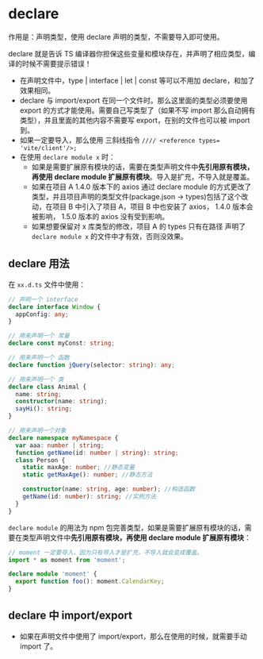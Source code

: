 # declare

作用是：声明类型，使用 declare 声明的类型，不需要导入即可使用。

declare 就是告诉 TS 编译器你担保这些变量和模块存在，并声明了相应类型，编译的时候不需要提示错误！

- 在声明文件中，type | interface | let | const 等可以不用加 declare，和加了效果相同。
- declare 与 import/export 在同一个文件时。那么这里面的类型必须要使用 export 的方式才能使用。需要自己写类型了（如果不写 import 那么自动拥有类型），并且里面的其他内容不需要写 export，在别的文件也可以被 import 到。
- 如果一定要导入，那么使用 三斜线指令 `//// <reference types= 'vite/client'/>;`
- 在使用 `declare module x` 时：
  - 如果是需要扩展原有模块的话，需要在类型声明文件中**先引用原有模块，再使用 declare module 扩展原有模块**。导入是扩充，不导入就是覆盖。
  - 如果在项目 A 1.4.0 版本下的 axios 通过 declare module 的方式更改了类型，并且项目声明的类型文件(package.json -> types)包括了这个改动，在项目 B 中引入了项目 A，项目 B 中也安装了 axios， 1.4.0 版本会被影响， 1.5.0 版本的 axios 没有受到影响。
  - 如果想要保留对 x 库类型的修改，项目 A 的 types 只有在路径 声明了 `declare module x` 的文件中才有效，否则没效果。

## declare 用法

在 `xx.d.ts` 文件中使用：

```typescript
// 声明一个 interface
declare interface Window {
  appConfig: any;
}

// 用来声明一个 常量
declare const myConst: string;

// 用来声明一个 函数
declare function jQuery(selector: string): any;

// 用来声明一个 类
declare class Animal {
  name: string;
  constructor(name: string);
  sayHi(): string;
}

// 用来声明一个对象
declare namespace myNamespace {
  var aaa: number | string;
  function getName(id: number | string): string;
  class Person {
    static maxAge: number; //静态变量
    static getMaxAge(): number; //静态方法

    constructor(name: string, age: number); //构造函数
    getName(id: number): string; //实例方法
  }
}
```

`declare module` 的用法为 npm 包完善类型，如果是需要扩展原有模块的话，需要在类型声明文件中**先引用原有模块，再使用 declare module 扩展原有模块**：

```typescript
// moment 一定要导入，因为只有导入才是扩充，不导入就会变成覆盖。
import * as moment from 'moment';

declare module 'moment' {
  export function foo(): moment.CalendarKey;
}
```

## declare 中 import/export

- 如果在声明文件中使用了 import/export，那么在使用的时候，就需要手动 import 了。
